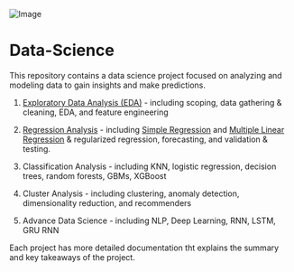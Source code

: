 ![Image](https://github.com/user-attachments/assets/8653788b-e09a-44c1-89a6-34a776cdb015)

# Data-Science

This repository contains a data science project focused on analyzing and modeling data to gain insights and make predictions.
1. [Exploratory Data Analysis (EDA)](https://github.com/evan-dg31/Data-Science/tree/61d823c27159d03c327c95d0695285cfa45d1518/Exploratory%20Data%20Analysis%20(EDA)) - including scoping, data gathering & cleaning, EDA, and feature engineering
2. [Regression Analysis](https://github.com/evan-dg31/Data-Science/tree/62391724f4942933035562a1e8184c60fee908b3/Regressions) - including [Simple Regression](https://github.com/evan-dg31/Data-Science/tree/62391724f4942933035562a1e8184c60fee908b3/Regressions/Simpler%20Regression) and [Multiple Linear Regression](https://github.com/evan-dg31/Data-Science/tree/62391724f4942933035562a1e8184c60fee908b3/Regressions/Multiple%20Linear%20Regression) & regularized regression, forecasting, and validation & testing.

3. Classification Analysis - including KNN, logistic regression, decision trees, random forests, GBMs, XGBoost
4. Cluster Analysis - including clustering, anomaly detection, dimensionality reduction, and recommenders
5. Advance Data Science - including NLP, Deep Learning, RNN, LSTM, GRU RNN


Each project has more detailed documentation tht explains the summary and key takeaways of the project.
